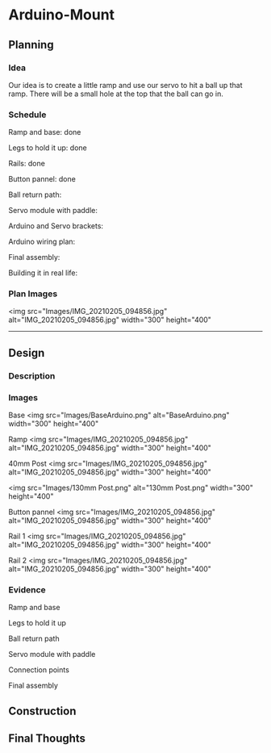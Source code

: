 # Arduino-Mount

## Planning

### Idea
Our idea is to create a little ramp and use our servo to hit a ball up that ramp. There will be a small hole at the top that the ball can go in. 

### Schedule
Ramp and base: done

Legs to hold it up: done

Rails: done

Button pannel: done

Ball return path: 

Servo module with paddle: 

Arduino and Servo brackets:

Arduino wiring plan:

Final assembly:

Building it in real life:

### Plan Images
<img src="Images/IMG_20210205_094856.jpg" alt="IMG_20210205_094856.jpg" width="300" height="400"

---
## Design

### Description

### Images
Base
<img src="Images/BaseArduino.png" alt="BaseArduino.png" width="300" height="400"

Ramp
<img src="Images/IMG_20210205_094856.jpg" alt="IMG_20210205_094856.jpg" width="300" height="400"

40mm Post
<img src="Images/IMG_20210205_094856.jpg" alt="IMG_20210205_094856.jpg" width="300" height="400"


<img src="Images/130mm Post.png" alt="130mm Post.png" width="300" height="400"

Button pannel
<img src="Images/IMG_20210205_094856.jpg" alt="IMG_20210205_094856.jpg" width="300" height="400"

Rail 1
<img src="Images/IMG_20210205_094856.jpg" alt="IMG_20210205_094856.jpg" width="300" height="400"

Rail 2
<img src="Images/IMG_20210205_094856.jpg" alt="IMG_20210205_094856.jpg" width="300" height="400"

### Evidence
Ramp and base

Legs to hold it up

Ball return path 

Servo module with paddle

Connection points

Final assembly

## Construction

## Final Thoughts
